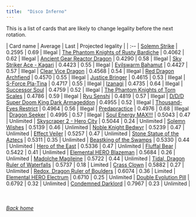 ```yaml
---
title:  "Disco Inferno"
---
```


This is a list of cards that are likely to change legality before the next rotation.

| Card name | Average | Last | Projected legality |
| :-- |
[Solemn Strike](https://db.ygoprodeck.com/card/?search=Solemn%20Strike) | 0.2595 | 0.69 | Illegal |
[The Phantom Knights of Rusty Bardiche](https://db.ygoprodeck.com/card/?search=The%20Phantom%20Knights%20of%20Rusty%20Bardiche) | 0.4062 | 0.62 | Illegal |
[Ancient Gear Reactor Dragon](https://db.ygoprodeck.com/card/?search=Ancient%20Gear%20Reactor%20Dragon) | 0.4290 | 0.58 | Illegal |
[Sky Striker Ace - Kagari](https://db.ygoprodeck.com/card/?search=Sky%20Striker%20Ace%20-%20Kagari) | 0.4423 | 0.55 | Illegal |
[Evilswarm Bahamut](https://db.ygoprodeck.com/card/?search=Evilswarm%20Bahamut) | 0.4427 | 0.57 | Illegal |
[Clear Vice Dragon](https://db.ygoprodeck.com/card/?search=Clear%20Vice%20Dragon) | 0.4568 | 0.54 | Illegal |
[Red Dragon Archfiend](https://db.ygoprodeck.com/card/?search=Red%20Dragon%20Archfiend) | 0.4570 | 0.55 | Illegal |
[Justice Bringer](https://db.ygoprodeck.com/card/?search=Justice%20Bringer) | 0.4615 | 0.53 | Illegal |
[S-Force Pla-Tina](https://db.ygoprodeck.com/card/?search=S-Force%20Pla-Tina) | 0.4717 | 0.55 | Illegal |
[Izanagi](https://db.ygoprodeck.com/card/?search=Izanagi) | 0.4735 | 0.64 | Illegal |
[Successor Soul](https://db.ygoprodeck.com/card/?search=Successor%20Soul) | 0.4759 | 0.52 | Illegal |
[The Phantom Knights of Torn Scales](https://db.ygoprodeck.com/card/?search=The%20Phantom%20Knights%20of%20Torn%20Scales) | 0.4786 | 0.59 | Illegal |
[Ryu Senshi](https://db.ygoprodeck.com/card/?search=Ryu%20Senshi) | 0.4819 | 0.57 | Illegal |
[D/D/D Super Doom King Dark Armageddon](https://db.ygoprodeck.com/card/?search=D/D/D%20Super%20Doom%20King%20Dark%20Armageddon) | 0.4955 | 0.52 | Illegal |
[Thousand-Eyes Restrict](https://db.ygoprodeck.com/card/?search=Thousand-Eyes%20Restrict) | 0.4964 | 0.56 | Illegal |
[Predapractice](https://db.ygoprodeck.com/card/?search=Predapractice) | 0.4976 | 0.68 | Illegal |
[Dragon Seeker](https://db.ygoprodeck.com/card/?search=Dragon%20Seeker) | 0.4995 | 0.57 | Illegal |
[Soul Energy MAX!!!](https://db.ygoprodeck.com/card/?search=Soul%20Energy%20MAX!!!) | 0.5043 | 0.47 | Unlimited |
[Skyscraper 2 - Hero City](https://db.ygoprodeck.com/card/?search=Skyscraper%202%20-%20Hero%20City) | 0.5044 | 0.24 | Unlimited |
[Solemn Wishes](https://db.ygoprodeck.com/card/?search=Solemn%20Wishes) | 0.5139 | 0.46 | Unlimited |
[Noble Knight Bedwyr](https://db.ygoprodeck.com/card/?search=Noble%20Knight%20Bedwyr) | 0.5239 | 0.47 | Unlimited |
[Effect Veiler](https://db.ygoprodeck.com/card/?search=Effect%20Veiler) | 0.5257 | 0.47 | Unlimited |
[Stone Statue of the Aztecs](https://db.ygoprodeck.com/card/?search=Stone%20Statue%20of%20the%20Aztecs) | 0.5311 | 0.35 | Unlimited |
[Beastking of the Swamps](https://db.ygoprodeck.com/card/?search=Beastking%20of%20the%20Swamps) | 0.5330 | 0.44 | Unlimited |
[Hero of the East](https://db.ygoprodeck.com/card/?search=Hero%20of%20the%20East) | 0.5336 | 0.47 | Unlimited |
[Fluffal Bear](https://db.ygoprodeck.com/card/?search=Fluffal%20Bear) | 0.5422 | 0.41 | Unlimited |
[Elemental HERO Blazeman](https://db.ygoprodeck.com/card/?search=Elemental%20HERO%20Blazeman) | 0.5684 | 0.26 | Unlimited |
[Madolche Magileine](https://db.ygoprodeck.com/card/?search=Madolche%20Magileine) | 0.5722 | 0.44 | Unlimited |
[Tidal, Dragon Ruler of Waterfalls](https://db.ygoprodeck.com/card/?search=Tidal,%20Dragon%20Ruler%20of%20Waterfalls) | 0.5737 | 0.18 | Limited |
[Crass Clown](https://db.ygoprodeck.com/card/?search=Crass%20Clown) | 0.5882 | 0.27 | Unlimited |
[Redox, Dragon Ruler of Boulders](https://db.ygoprodeck.com/card/?search=Redox,%20Dragon%20Ruler%20of%20Boulders) | 0.6074 | 0.36 | Limited |
[Elemental HERO Electrum](https://db.ygoprodeck.com/card/?search=Elemental%20HERO%20Electrum) | 0.6710 | 0.25 | Unlimited |
[Double Evolution Pill](https://db.ygoprodeck.com/card/?search=Double%20Evolution%20Pill) | 0.6792 | 0.32 | Unlimited |
[Condemned Darklord](https://db.ygoprodeck.com/card/?search=Condemned%20Darklord) | 0.7967 | 0.23 | Unlimited |

<br>

###### [Back home](index)